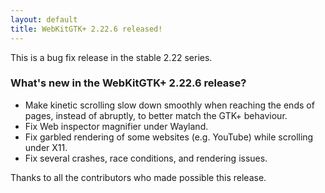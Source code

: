 ```yaml
---
layout: default
title: WebKitGTK+ 2.22.6 released!
---
```


This is a bug fix release in the stable 2.22 series.

### What's new in the WebKitGTK+ 2.22.6 release?

 - Make kinetic scrolling slow down smoothly when reaching the ends of
   pages, instead of abruptly, to better match the GTK+ behaviour.
 - Fix Web inspector magnifier under Wayland.
 - Fix garbled rendering of some websites (e.g. YouTube) while scrolling
   under X11.
 - Fix several crashes, race conditions, and rendering issues.

Thanks to all the contributors who made possible this release.
